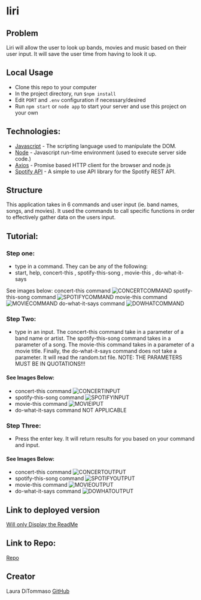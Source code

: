 # liri

## Problem 
Liri will allow the user to look up bands, movies and music based on their user input. It will save the user time from having to look it up. 

## Local Usage
* Clone this repo to your computer
* In the project directory, run `$npm install`
* Edit `PORT` and `.env` configuration if necessary/desired 
* Run `npm start` or `node app` to start your server and use this project on your own

## Technologies: 
* [Javascript](https://www.javascript.com/) - The scripting language used to manipulate the DOM. 
* [Node](https://nodejs.org/en) - Javascript run-time environment (used to execute server side code.)
* [Axios](https://www.npmjs.com/package/axios) - Promise based HTTP client for the browser and node.js
* [Spotify API](https://www.npmjs.com/package/node-spotify-api) - A simple to use API library for the Spotify REST API.


## Structure

This application takes in 6 commands and user input (ie. band names, songs, and movies). It used the commands to call specific functions in order to effectively gather data on the users input. 

## Tutorial: 

### Step one: 
* type in a command. They can be any of the following: 
* start, help, concert-this , spotify-this-song , movie-this , do-what-it-says 

See images below: 
concert-this command 
![CONCERTCOMMAND](./images/concertcommand.png)
spotify-this-song command 
![SPOTIFYCOMMAND](./images/spotifycommand.png)
movie-this command 
![MOVIECOMMAND](./images/moviethis.png)
do-what-it-says command
![DOWHATCOMMAND](./liri/blob/master/images/dowhatcommand.png)

### Step Two: 
* type in an input. The concert-this command take in a parameter of a band name or artist. The spotify-this-song  command takes in a parameter of a song. The movie-this command takes in a parameter of a movie title. Finally, the do-what-it-says command does not take a parameter. It will read the random.txt file. NOTE: THE PARAMETERS MUST BE IN QUOTATIONS!!! 
#### See Images Below: 

* concert-this command 
![CONCERTINPUT](./images/concertthisoutput.png)
* spotify-this-song command 
![SPOTIFYINPUT](./images/spotifyparam.png)
* movie-this command 
![MOVIEIPUT](./images/movie%20command.png)
* do-what-it-says command
NOT APPLICABLE 

### Step Three: 
* Press the enter key. It will return results for you based on your command and input. 
#### See Images Below: 
* concert-this command 
![CONCERTOUTPUT](./images/concertthisoutput.png)
* spotify-this-song command 
![SPOTIFYOUTPUT](./images/spotifyoutput.png)
* movie-this command 
![MOVIEOUTPUT](./images/movieoutput.png)
* do-what-it-says command
![DOWHATOUTPUT](./images/dowhatoutput.png)


## Link to deployed version 
[Will only Display the ReadMe](https://lmd808.github.io/liri/)

## Link to Repo: 
[Repo](https://github.com/lmd808/liri) 

## Creator
Laura DiTommaso [GitHub](https://github.com/lmd808)

